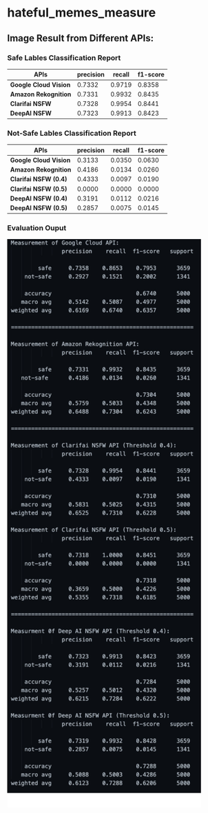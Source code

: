 # hateful_memes_measure
 
## Image Result from Different APIs:

### Safe Lables Classification Report
| APIs | precision | recall | f1-score | 
| --- | --- | --- | --- |
| **Google Cloud Vision** |0.7332 | 0.9719 | 0.8358 |
| **Amazon Rekognition** | 0.7331 | 0.9932 | 0.8435 |
| **Clarifai NSFW**  | 0.7328 | 0.9954 | 0.8441 |
| **DeepAI NSFW** | 0.7323 | 0.9913 | 0.8423 |


### Not-Safe Lables Classification Report
| APIs| precision | recall | f1-score | 
| --- | --- | --- | --- | 
| **Google Cloud Vision**| 0.3133| 0.0350 | 0.0630 |
| **Amazon Rekognition**| 0.4186 | 0.0134 | 0.0260 | 
| **Clarifai NSFW (0.4)**| 0.4333| 0.0097 | 0.0190 |
| **Clarifai NSFW (0.5)**| 0.0000| 0.0000 | 0.0000 |
| **DeepAI NSFW (0.4)** | 0.3191| 0.0112 | 0.0216 |
| **DeepAI NSFW (0.5)** | 0.2857| 0.0075 | 0.0145 |

### Evaluation Ouput
<img src="https://github.com/keyanUB/hateful_memes_measure/blob/main/img_result.png?raw=true" width="450">
